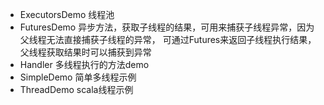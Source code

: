 - ExecutorsDemo 线程池
- FuturesDemo 异步方法，获取子线程的结果，可用来捕获子线程异常，因为父线程无法直接捕获子线程的异常，
可通过Futures来返回子线程执行结果，父线程获取结果时可以捕获到异常
- Handler 多线程执行的方法demo
- SimpleDemo 简单多线程示例
- ThreadDemo scala线程示例
